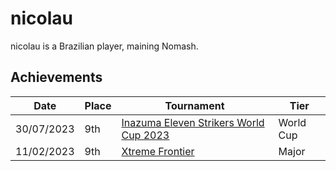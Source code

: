 # nicolau

nicolau is a Brazilian player, maining Nomash.

## Achievements

|Date|Place|Tournament|Tier|
|-|-|-|-|
| 30/07/2023 | 9th | [Inazuma Eleven Strikers World Cup 2023](../tournaments/worldcup23.md) | World Cup |
| 11/02/2023 | 9th | [Xtreme Frontier](../../tournaments/sf/xf.md) | Major |
